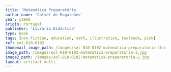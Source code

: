 ```yaml
---
title: 'Matemática Preparatória'
author_name: 'Calvet de Magalhães'
year: y1960
origin: Portugal
publisher: 'Livraria Didáctica'
type: book
tags: [non-fiction, education, math, illustration, textbook, pink]
ref: sol-010-0102
thumbnail_image_path: /images/sol-010-0102-matematica-preparatoria-thumbnail.jpg
image_path: /images/sol-010-0102-matematica-preparatoria-1.jpg
image2_path: /images/sol-010-0102-matematica-preparatoria-2.jpg
layout: artifact_multi
---
```

